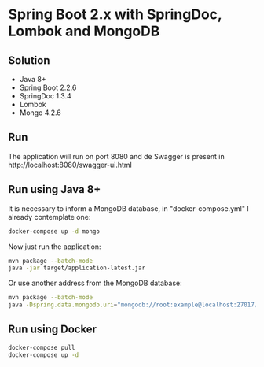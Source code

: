 # Spring Boot 2.x with SpringDoc, Lombok and MongoDB

## Solution

- Java 8+
- Spring Boot 2.2.6
- SpringDoc 1.3.4
- Lombok
- Mongo 4.2.6

## Run

The application will run on port 8080 and de Swagger is present in http://localhost:8080/swagger-ui.html

## Run using Java 8+

It is necessary to inform a MongoDB database, in "docker-compose.yml" I already contemplate one:
```bash
docker-compose up -d mongo
```

Now just run the application:
```bash
mvn package --batch-mode
java -jar target/application-latest.jar
```

Or use another address from the MongoDB database:
```bash
mvn package --batch-mode
java -Dspring.data.mongodb.uri="mongodb://root:example@localhost:27017/spring-boot?authSource=admin&readPreference=primary" -jar target/application-latest.jar
```

## Run using Docker
```bash
docker-compose pull
docker-compose up -d
```